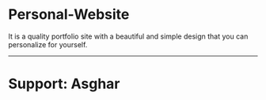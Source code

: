 # Personal-Website
It is a quality portfolio site with a beautiful and simple design that you can personalize for yourself.
<hr>
<h1>Support: Asghar</h1><br>
